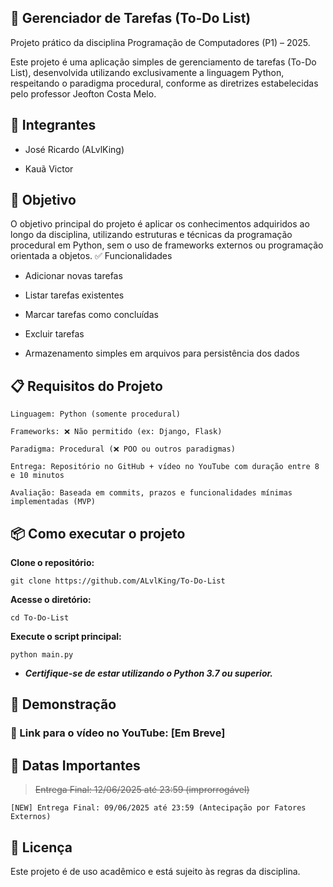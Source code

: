 ## 📝 Gerenciador de Tarefas (To-Do List)

Projeto prático da disciplina Programação de Computadores (P1) – 2025.

Este projeto é uma aplicação simples de gerenciamento de tarefas (To-Do List), desenvolvida utilizando exclusivamente a linguagem Python, respeitando o paradigma procedural, conforme as diretrizes estabelecidas pelo professor Jeofton Costa Melo.

## 👥 Integrantes

- José Ricardo (ALvlKing)

- Kauã Victor

## 🎯 Objetivo

O objetivo principal do projeto é aplicar os conhecimentos adquiridos ao longo da disciplina, utilizando estruturas e técnicas da programação procedural em Python, sem o uso de frameworks externos ou programação orientada a objetos.
✅ Funcionalidades

- Adicionar novas tarefas

- Listar tarefas existentes

- Marcar tarefas como concluídas

- Excluir tarefas

- Armazenamento simples em arquivos para persistência dos dados

## 📋 Requisitos do Projeto

    Linguagem: Python (somente procedural)

    Frameworks: ❌ Não permitido (ex: Django, Flask)

    Paradigma: Procedural (❌ POO ou outros paradigmas)

    Entrega: Repositório no GitHub + vídeo no YouTube com duração entre 8 e 10 minutos

    Avaliação: Baseada em commits, prazos e funcionalidades mínimas implementadas (MVP)

## 📦 Como executar o projeto

**Clone o repositório:**

```
git clone https://github.com/ALvlKing/To-Do-List
```

**Acesse o diretório:**
```
cd To-Do-List
```
**Execute o script principal:**
```
python main.py
```
* ***Certifique-se de estar utilizando o Python 3.7 ou superior.***

## 🎥 Demonstração

### 🔗 Link para o vídeo no YouTube: [Em Breve]

## 📅 Datas Importantes

> ~~Entrega Final: 12/06/2025 até 23:59 (improrrogável)~~

    [NEW] Entrega Final: 09/06/2025 até 23:59 (Antecipação por Fatores Externos)

## 📜 Licença

Este projeto é de uso acadêmico e está sujeito às regras da disciplina.
